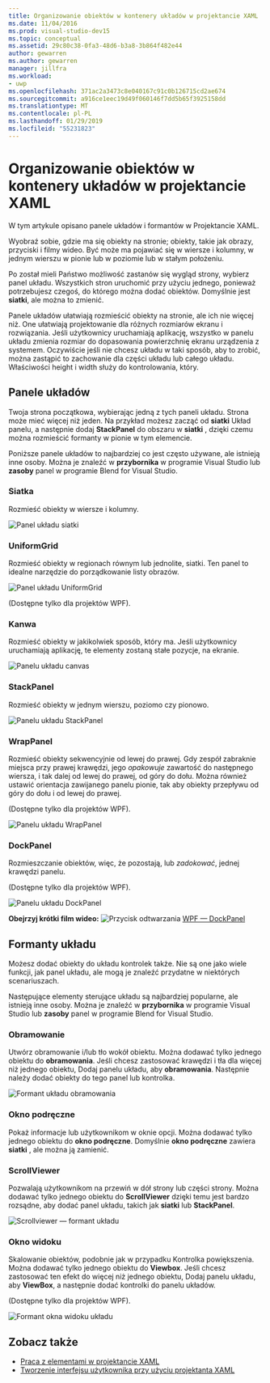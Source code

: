 ```yaml
---
title: Organizowanie obiektów w kontenery układów w projektancie XAML
ms.date: 11/04/2016
ms.prod: visual-studio-dev15
ms.topic: conceptual
ms.assetid: 29c80c38-0fa3-48d6-b3a8-3b864f482e44
author: gewarren
ms.author: gewarren
manager: jillfra
ms.workload:
- uwp
ms.openlocfilehash: 371ac2a3473c8e040167c91c0b126715cd2ae674
ms.sourcegitcommit: a916ce1eec19d49f060146f7dd5b65f3925158dd
ms.translationtype: MT
ms.contentlocale: pl-PL
ms.lasthandoff: 01/29/2019
ms.locfileid: "55231823"
---
```

# <a name="organize-objects-into-layout-containers-in-xaml-designer"></a>Organizowanie obiektów w kontenery układów w projektancie XAML

W tym artykule opisano panele układów i formantów w Projektancie XAML.

Wyobraź sobie, gdzie ma się obiekty na stronie; obiekty, takie jak obrazy, przyciski i filmy wideo. Być może ma pojawiać się w wiersze i kolumny, w jednym wierszu w pionie lub w poziomie lub w stałym położeniu.

Po został mieli Państwo możliwość zastanów się wygląd strony, wybierz panel układu. Wszystkich stron uruchomić przy użyciu jednego, ponieważ potrzebujesz czegoś, do którego można dodać obiektów. Domyślnie jest **siatki**, ale można to zmienić.

Panele układów ułatwiają rozmieścić obiekty na stronie, ale ich nie więcej niż. One ułatwiają projektowanie dla różnych rozmiarów ekranu i rozwiązania. Jeśli użytkownicy uruchamiają aplikację, wszystko w panelu układu zmienia rozmiar do dopasowania powierzchnię ekranu urządzenia z systemem. Oczywiście jeśli nie chcesz układu w taki sposób, aby to zrobić, można zastąpić to zachowanie dla części układu lub całego układu. Właściwości height i width służy do kontrolowania, który.

## <a name="layout-panels"></a>Panele układów

Twoja strona początkowa, wybierając jedną z tych paneli układu. Strona może mieć więcej niż jeden. Na przykład możesz zacząć od **siatki** Układ panelu, a następnie dodaj **StackPanel** do obszaru w **siatki** , dzięki czemu można rozmieścić formanty w pionie w tym elemencie.

Poniższe panele układów to najbardziej co jest często używane, ale istnieją inne osoby. Można je znaleźć w **przybornika** w programie Visual Studio lub **zasoby** panel w programie Blend for Visual Studio.

### <a name="grid"></a>Siatka

Rozmieść obiekty w wiersze i kolumny.

![Panel układu siatki](../designers/media/98b234b2-ac3b-441f-9136-98375fee87b7.png)

### <a name="uniformgrid"></a>UniformGrid

Rozmieść obiekty w regionach równym lub jednolite, siatki. Ten panel to idealne narzędzie do porządkowanie listy obrazów.

![Panel układu UniformGrid](../designers/media/928b9284-a7e8-4678-875a-656b80b78076.png)

(Dostępne tylko dla projektów WPF).

### <a name="canvas"></a>Kanwa

Rozmieść obiekty w jakikolwiek sposób, który ma. Jeśli użytkownicy uruchamiają aplikację, te elementy zostaną stałe pozycje, na ekranie.

![Panelu układu canvas](../designers/media/e1ae27f0-3a57-454e-b580-877dcea8836d.png)

### <a name="stackpanel"></a>StackPanel

Rozmieść obiekty w jednym wierszu, poziomo czy pionowo.

![Panelu układu StackPanel](../designers/media/a85a7b57-b0a8-495e-b985-f0291e41d093.png)

### <a name="wrappanel"></a>WrapPanel

Rozmieść obiekty sekwencyjnie od lewej do prawej. Gdy zespół zabraknie miejsca przy prawej krawędzi, jego *opakowuje* zawartość do następnego wiersza, i tak dalej od lewej do prawej, od góry do dołu. Można również ustawić orientacja zawijanego panelu pionie, tak aby obiekty przepływu od góry do dołu i od lewej do prawej.

(Dostępne tylko dla projektów WPF).

![Panelu układu WrapPanel](../designers/media/b1c415fb-9a32-4a18-aa0b-308fca994ac9.png)

### <a name="dockpanel"></a>DockPanel

Rozmieszczanie obiektów, więc, że pozostają, lub *zadokować*, jednej krawędzi panelu.

(Dostępne tylko dla projektów WPF).

![Panelu układu DockPanel](../designers/media/72d46b58-9a49-4dd5-8af7-6843c0440226.png)

**Obejrzyj krótki film wideo:** ![Przycisk odtwarzania](../designers/media/bldadminconsoleinitialconfigicon.PNG) [WPF — DockPanel](https://www.youtube.com/watch?v=EBH_OIM-zPo)

## <a name="layout-controls"></a>Formanty układu

Możesz dodać obiekty do układu kontrolek także. Nie są one jako wiele funkcji, jak panel układu, ale mogą je znaleźć przydatne w niektórych scenariuszach.

Następujące elementy sterujące układu są najbardziej popularne, ale istnieją inne osoby. Można je znaleźć w **przybornika** w programie Visual Studio lub **zasoby** panel w programie Blend for Visual Studio.

### <a name="border"></a>Obramowanie

Utwórz obramowanie i/lub tło wokół obiektu. Można dodawać tylko jednego obiektu do **obramowania**. Jeśli chcesz zastosować krawędzi i tła dla więcej niż jednego obiektu, Dodaj panelu układu, aby **obramowania**. Następnie należy dodać obiekty do tego panel lub kontrolka.

![Formant układu obramowania](../designers/media/e761238b-99fd-43c5-bbc4-57538b8289ff.png)

### <a name="popup"></a>Okno podręczne

Pokaż informacje lub użytkownikom w oknie opcji. Można dodawać tylko jednego obiektu do **okno podręczne**. Domyślnie **okno podręczne** zawiera **siatki** , ale można ją zamienić.

### <a name="scrollviewer"></a>ScrollViewer

Pozwalają użytkownikom na przewiń w dół strony lub części strony. Można dodawać tylko jednego obiektu do **ScrollViewer** dzięki temu jest bardzo rozsądne, aby dodać panel układu, takich jak **siatki** lub **StackPanel**.

![Scrollviewer — formant układu](../designers/media/06b326d4-f23d-41a6-b26b-e1aff37572a7.png)

### <a name="viewbox"></a>Okno widoku

Skalowanie obiektów, podobnie jak w przypadku Kontrolka powiększenia. Można dodawać tylko jednego obiektu do **Viewbox**. Jeśli chcesz zastosować ten efekt do więcej niż jednego obiektu, Dodaj panelu układu, aby **ViewBox**, a następnie dodać kontrolki do panelu układów.

(Dostępne tylko dla projektów WPF).

![Formant okna widoku układu](../designers/media/f5b13c66-d918-4141-8a16-bd8f8628687a.png)

## <a name="see-also"></a>Zobacz także

- [Praca z elementami w projektancie XAML](../designers/working-with-elements-in-xaml-designer.md)
- [Tworzenie interfejsu użytkownika przy użyciu projektanta XAML](../designers/creating-a-ui-by-using-xaml-designer-in-visual-studio.md)